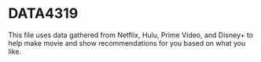 # DATA4319 
This file uses data gathered from Netflix, Hulu, Prime Video, and Disney+ to help make movie and show recommendations for you based on what you like.  
